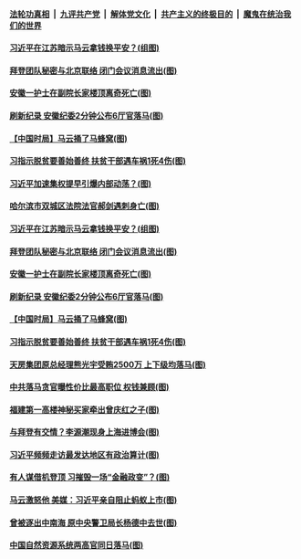 ####  [法轮功真相](../../../../basic/blob/master/README.md?t=11171531) &nbsp;|&nbsp; [九评共产党](../../../../9ping.md/blob/master/README.md?t=11171531) &nbsp;|&nbsp; [解体党文化](../../../../jtdwh.md/blob/master/README.md?t=11171531)  &nbsp;|&nbsp; [共产主义的终极目的](../../../../gczydzjmd.md/blob/master/README.md?t=11171531) &nbsp;|&nbsp; [魔鬼在统治我们的世界](../../../../mgztzwmdsj.md/blob/master/README.md?t=11171531) 

#### [习近平在江苏暗示马云拿钱换平安？(组图)](../pages/p2/952806.md?t=11171531) 

#### [拜登团队秘密与北京联络 闭门会议消息流出(图)](../pages/p2/952734.md?t=11171531) 

#### [安徽一护士在副院长家楼顶离奇死亡(图)](../pages/p2/952730.md?t=11171531) 

#### [刷新纪录 安徽纪委2分钟公布6厅官落马(图)](../pages/p2/952709.md?t=11171531) 

#### [【中国时局】马云捅了马蜂窝(图)](../pages/p2/952661.md?t=11171531) 

#### [习指示脱贫要善始善终 扶贫干部遇车祸1死4伤(图)](../pages/p2/952662.md?t=11171531) 

#### [习近平加速集权提早引爆内部动荡？(图)](../pages/p2/952828.md?t=11171531) 

#### [哈尔滨市双城区法院法官郝剑遇刺身亡(图)](../pages/p2/952813.md?t=11171531) 

#### [习近平在江苏暗示马云拿钱换平安？(组图)](../pages/p2/952806.md?t=11171531) 

#### [拜登团队秘密与北京联络 闭门会议消息流出(图)](../pages/p2/952734.md?t=11171531) 

#### [安徽一护士在副院长家楼顶离奇死亡(图)](../pages/p2/952730.md?t=11171531) 

#### [刷新纪录 安徽纪委2分钟公布6厅官落马(图)](../pages/p2/952709.md?t=11171531) 

#### [【中国时局】马云捅了马蜂窝(图)](../pages/p2/952661.md?t=11171531) 

#### [习指示脱贫要善始善终 扶贫干部遇车祸1死4伤(图)](../pages/p2/952662.md?t=11171531) 

#### [天房集团原总经理熊光宇受贿2500万 上下级均落马(图)](../pages/p2/952640.md?t=11171531) 

#### [中共落马贪官曝性价比最高职位 权钱兼顾(图)](../pages/p2/952636.md?t=11171531) 


#### [福建第一高楼神秘买家牵出曾庆红之子(图)](../pages/p2/952580.md?t=11171531) 


#### [与拜登有交情？李源潮现身上海进博会(图)](../pages/p2/952520.md?t=11171531) 

#### [习近平频频走访最发达地区有政治算计(图)](../pages/p2/952530.md?t=11171531) 

#### [有人谋借机登顶 习摧毁一场“金融政变”？(图)](../pages/p2/952517.md?t=11171531) 


#### [马云激怒他 美媒：习近平亲自阻止蚂蚁上市(图)](../pages/p2/952441.md?t=11171531) 

#### [曾被逐出中南海 原中央警卫局长杨德中去世(图)](../pages/p2/952407.md?t=11171531) 

#### [中国自然资源系统两高官同日落马(图)](../pages/p2/952415.md?t=11171531) 

